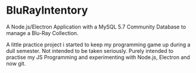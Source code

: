 # BluRayIntentory
A Node.js/Electron Application with a MySQL 5.7 Community Database to manage a Blu-Ray Collection.


A little practice project i started to keep my programming game up during a dull semester. Not intended to be taken seriously.
Purely intended to practise my JS Programming and experimenting with Node.js, Electron and now git. 
